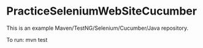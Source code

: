 # PracticeSeleniumWebSiteCucumber

This is an example Maven/TestNG/Selenium/Cucumber/Java repository.

To run:
mvn test
